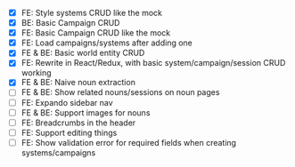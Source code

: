- [x] FE: Style systems CRUD like the mock
- [x] BE: Basic Campaign CRUD
- [x] FE: Basic Campaign CRUD like the mock
- [x] FE: Load campaigns/systems after adding one
- [x] FE & BE: Basic world entity CRUD
- [x] FE: Rewrite in React/Redux, with basic system/campaign/session CRUD working
- [x] FE & BE: Naive noun extraction
- [ ] FE & BE: Show related nouns/sessions on noun pages
- [ ] FE: Expando sidebar nav
- [ ] FE & BE: Support images for nouns
- [ ] FE: Breadcrumbs in the header
- [ ] FE: Support editing things
- [ ] FE: Show validation error for required fields when creating systems/campaigns
